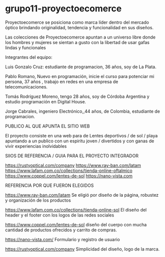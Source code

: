 # grupo11-proyectoecomerce


Proyectoecomerce se posiciona como marca líder dentro del mercado óptico brindando originalidad, tendencia y funcionalidad en sus diseños. 

Las colecciones de Proyectoecomerce apuntan a un universo libre donde los hombres y mujeres se sientan a gusto con la libertad de usar gafas lindas y funcionales



Integrantes del equipo:

Luis Gonzalo Cruz: estudiante de programacion, 36 años, soy de La Plata.

Pablo Romano, Nuevo en programación, inicie el curso para potenciar mi persona, 37 años , trabajo en redes en una empresa de telecomunicaciones.

Tomás Rodríguez Moreno, tengo 28 años, soy de Córdoba Argentina y estudio programación en Digital House.

Jorge Cabrales, ingeniero Electrónico,,44 años, de Colombia, estudiante de programacion.

PUBLICO AL QUE APUNTA EL SITIO WEB

El proyecto consiste en una web para de Lentes deportivos / de sol / playa apuntando a un publico con un espiritu joven / divertidos y con ganas de vivir experiencias inolvidables


SIIOS DE REFERENCIA / GUIA PARA EL PROYECTO INTEGRADOR

https://rustyoptical.com/company
https://www.ray-ban.com/latam
https://www.lafam.com.co/collections/tienda-online-oftalmico
https://www.coppel.com/lentes-de-sol
https://nano-vista.com

REFERENCIA POR QUE FUERON ELEGIDOS

https://www.ray-ban.com/latam
Se eligió por diseño de la página, robustez y organización de los productos

https://www.lafam.com.co/collections/tienda-online-sol
El diseño del header y el footer con los logos de las redes sociales

https://www.coppel.com/lentes-de-sol
diseño del cuerpo con mucha cantidad de productos ofrecidos y carrito de compras.

https://nano-vista.com/
Formulario y registro de usuario

https://rustyoptical.com/company
Simplicidad del diseño, logo de la marca.

